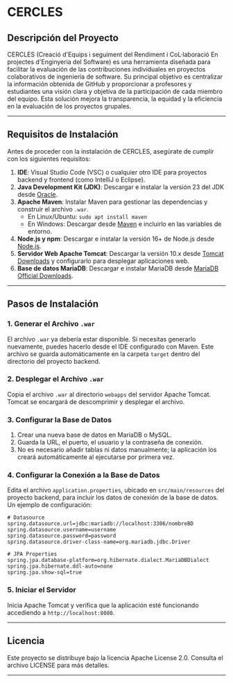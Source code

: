 # **CERCLES**

## **Descripción del Proyecto**

CERCLES (Creació d'Equips i seguiment del Rendiment i CoL·laboració En projectes d'Enginyeria del Software) es una herramienta diseñada para facilitar la evaluación de las contribuciones individuales en proyectos colaborativos de ingeniería de software. Su principal objetivo es centralizar la información obtenida de GitHub y proporcionar a profesores y estudiantes una visión clara y objetiva de la participación de cada miembro del equipo. Esta solución mejora la transparencia, la equidad y la eficiencia en la evaluación de los proyectos grupales.

---

## **Requisitos de Instalación**

Antes de proceder con la instalación de CERCLES, asegúrate de cumplir con los siguientes requisitos:

1. **IDE**: Visual Studio Code (VSC) o cualquier otro IDE para proyectos backend y frontend (como IntelliJ o Eclipse).
2. **Java Development Kit (JDK)**: Descargar e instalar la versión 23 del JDK desde [Oracle](https://www.oracle.com/java/technologies/downloads/).
3. **Apache Maven**: Instalar Maven para gestionar las dependencias y construir el archivo `.war`.
   - En Linux/Ubuntu: `sudo apt install maven`
   - En Windows: Descargar desde [Maven](https://maven.apache.org/download.cgi) e incluirlo en las variables de entorno.
4. **Node.js y npm**: Descargar e instalar la versión 16+ de Node.js desde [Node.js](https://nodejs.org/en/).
5. **Servidor Web Apache Tomcat**: Descargar la versión 10.x desde [Tomcat Downloads](https://tomcat.apache.org/download-10.cgi) y configurarlo para desplegar aplicaciones web.
6. **Base de datos MariaDB**: Descargar e instalar MariaDB desde [MariaDB Official Downloads](https://mariadb.org/download/).

---

## **Pasos de Instalación**

### **1. Generar el Archivo `.war`**

El archivo `.war` ya debería estar disponible. Si necesitas generarlo nuevamente, puedes hacerlo desde el IDE configurado con Maven. Este archivo se guarda automáticamente en la carpeta `target` dentro del directorio del proyecto backend.

### **2. Desplegar el Archivo `.war`**

Copia el archivo `.war` al directorio `webapps` del servidor Apache Tomcat. Tomcat se encargará de descomprimir y desplegar el archivo.

### **3. Configurar la Base de Datos**

1. Crear una nueva base de datos en MariaDB o MySQL.
2. Guarda la URL, el puerto, el usuario y la contraseña de conexión.
3. No es necesario añadir tablas ni datos manualmente; la aplicación los creará automáticamente al ejecutarse por primera vez.

### **4. Configurar la Conexión a la Base de Datos**

Edita el archivo `application.properties`, ubicado en `src/main/resources` del proyecto backend, para incluir los datos de conexión de la base de datos. Un ejemplo de configuración:

```properties
# Datasource
spring.datasource.url=jdbc:mariadb://localhost:3306/nombreBD
spring.datasource.username=username
spring.datasource.password=password
spring.datasource.driver-class-name=org.mariadb.jdbc.Driver

# JPA Properties
spring.jpa.database-platform=org.hibernate.dialect.MariaDBDialect
spring.jpa.hibernate.ddl-auto=none
spring.jpa.show-sql=true
```

### **5. Iniciar el Servidor**

Inicia Apache Tomcat y verifica que la aplicación esté funcionando accediendo a `http://localhost:8080`.

---

## **Licencia**

Este proyecto se distribuye bajo la licencia Apache License 2.0. Consulta el archivo LICENSE para más detalles.

---
